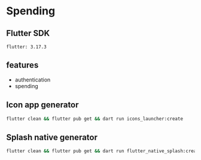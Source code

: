 # Spending

## Flutter SDK
```text
flutter: 3.17.3
```

## features
- authentication
- spending

## Icon app generator
```bash
flutter clean && flutter pub get && dart run icons_launcher:create
```

## Splash native generator
```bash
flutter clean && flutter pub get && dart run flutter_native_splash:create
```